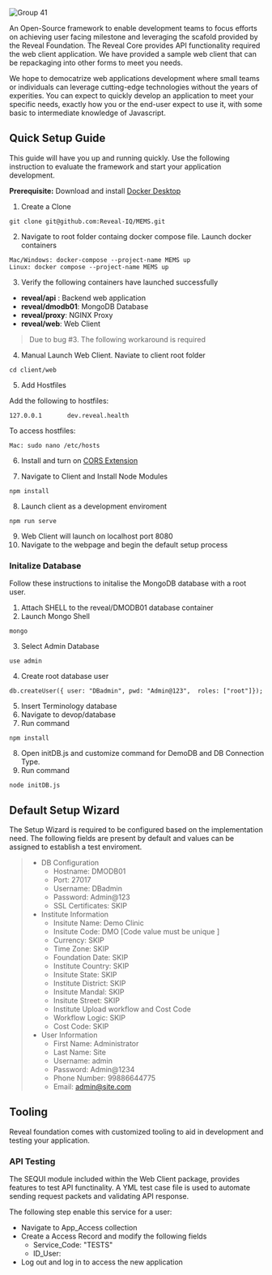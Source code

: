 ![Group 41](https://user-images.githubusercontent.com/8020014/179413406-5b438dbb-e8e2-46ce-9504-62cbd01f648a.png)

An Open-Source framework to enable development teams to focus efforts on achieving user facing milestone and leveraging the scafold provided by the Reveal Foundation. The Reveal Core provides API functionality required the web client application. We have provided a sample web client that can be repackaging into other forms to meet you needs.

We hope to democatrize web applications development where small teams or individuals can leverage cutting-edge technologies without the years of experities. You can expect to quickly develop an application to meet your specific needs, exactly how you or the end-user expect to use it, with some basic to intermediate knowledge of Javascript.



## Quick Setup Guide
This guide will have you up and running quickly. Use the following instruction to evaluate the framework and start your application development.

**Prerequisite:** Download and install [Docker Desktop](https://www.docker.com/products/docker-desktop/)

1. Create a Clone
```
git clone git@github.com:Reveal-IQ/MEMS.git
```
2. Navigate to root folder containg docker compose file. Launch docker containers
```
Mac/Windows: docker-compose --project-name MEMS up
Linux: docker compose --project-name MEMS up
```
3. Verify the following containers have launched successfully
 - **reveal/api** : Backend web application
 - **reveal/dmodb01**: MongoDB Database
 - **reveal/proxy**: NGINX Proxy
 - **reveal/web**: Web Client

> Due to bug #3. The following workaround is required

4. Manual Launch Web Client. Naviate to client root folder
```
cd client/web
```
5. Add Hostfiles

Add the following to hostfiles:
```
127.0.0.1       dev.reveal.health
```

To access hostfiles:
```
Mac: sudo nano /etc/hosts
```
6. Install and turn on [CORS Extension](https://chrome.google.com/webstore/detail/allow-cors-access-control/lhobafahddgcelffkeicbaginigeejlf?hl=en)

7. Navigate to Client and Install Node Modules
```
npm install
```

8. Launch client as a development enviroment
```
npm run serve
```

9. Web Client will launch on localhost port 8080
10. Navigate to the webpage and begin the default setup process

### Initalize Database
Follow these instructions to initalise the MongoDB database with a root user.

1. Attach SHELL to the reveal/DMODB01 database container
2. Launch Mongo Shell
```
mongo
```
3. Select Admin Database
```
use admin
```
4. Create root database user
```
db.createUser({ user: "DBadmin", pwd: "Admin@123",  roles: ["root"]});
```
5. Insert Terminology database
6. Navigate to devop/database
7. Run command
```
npm install
```
8. Open initDB.js and customize command for DemoDB and DB Connection Type.
9. Run command
```
node initDB.js
```

## Default Setup Wizard

The Setup Wizard is required to be configured based on the implementation need. The following fields are present by default and values can be assigned to establish a test enviroment.

> - DB Configuration
>    - Hostname: DMODB01
>    - Port: 27017
>    - Username: DBadmin
>    - Password: Admin@123
>    - SSL Certificates: SKIP
> - Institute Information
>   - Insitute Name: Demo Clinic
>   - Insitute Code: DMO [Code value must be unique ]
>   - Currency:  SKIP
>   - Time Zone: SKIP
>   - Foundation Date: SKIP
>   - Institute Country: SKIP
>   - Insitute State: SKIP
>   - Institute District: SKIP
>   - Insitute Mandal: SKIP
>   - Insitute Street: SKIP
>   - Institute Upload workflow and Cost Code
>   - Workflow Logic: SKIP
>   - Cost Code: SKIP
> - User Information
>    - First Name: Administrator
>    - Last Name: Site
>    - Username: admin
>    - Password: Admin@1234
>    - Phone Number: 99886644775
>    - Email: admin@site.com


## Tooling
Reveal foundation comes with customized tooling to aid in development and testing your application.

### API Testing
The SEQUI module included within the Web Client package, provides features to test API functinality. A YML test case file is used to automate sending request packets and validating API response.

The following step enable this service for a user:
- Navigate to App_Access collection
- Create a Access Record and modify the following fields
    - Service_Code: "TESTS"
    - ID_User: <User ID>
- Log out and log in to access the new application
